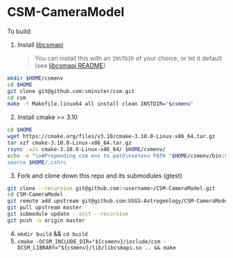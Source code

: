 # CSM-CameraModel

To build:

1. Install [libcsmapi](https://github.com/sminster/csm "CSM API")
    > You can install this with an `INSTDIR` of your choice, or let it default (see [libcsmapi README](https://github.com/sminster/csm/blob/master/README))
```bash
mkdir $HOME/csmenv
cd $HOME
git clone git@github.com:sminster/csm.git
cd csm
make -f Makefile.linux64 all install clean INSTDIR="$csmenv"
```
2. Install cmake >= 3.10
```bash
cd $HOME
wget https://cmake.org/files/v3.10/cmake-3.10.0-Linux-x86_64.tar.gz
tar xzf cmake-3.10.0-Linux-x86_64.tar.gz
rsync -azv cmake-3.10.0-Linux-x86_64/ $HOME/csmenv/
echo -e "\n#Prepending csm env to path\nsetenv PATH "$HOME/csmenv/bin:$PATH" >> $HOME/.cshrc
source $HOME/.cshrc
```
3. Fork and clone down this repo and its submodules (gtest)
```bash
git clone --recursive git@github.com:<username>/CSM-CameraModel.git
cd CSM-CameraModel
git remote add upstream git@github.com:USGS-Astrogeology/CSM-CameraModel.git
git pull upstream master
git submodule update --init --recursive
git push -u origin master
```
4. `mkdir build` && `cd build`
5. `cmake -DCSM_INCLUDE_DIR="${csmenv}/include/csm -DCSM_LIBRARY="${csmenv}/lib/libcsmapi.so .. && make`
